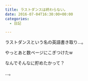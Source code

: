 ```yaml
---
title: ラストダンスは終わらない。
date: 2016-07-04T16:30:00+00:00
categories:
  - 日記

---
```

ラストダンスという名の英語書き取り…。  

やっとあと数ページにこぎつけたw  

なんでそんなに貯めたかって？  

...。